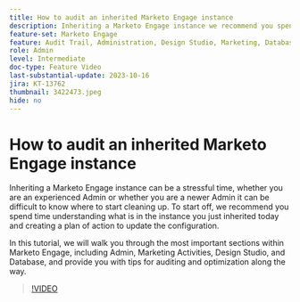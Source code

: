```yaml
---
title: How to audit an inherited Marketo Engage instance
description: Inheriting a Marketo Engage instance we recommend you spend time understanding what is in the instance, and creating a plan of action to update the configuration. This tutorial covers the most important sections within Marketo Engage, including Admin, Marketing Activities, Design Studio, and Database, and provide you with tips for auditing and optimization along the way.
feature-set: Marketo Engage
feature: Audit Trail, Administration, Design Studio, Marketing, Database
role: Admin
level: Intermediate
doc-type: Feature Video
last-substantial-update: 2023-10-16
jira: KT-13762
thumbnail: 3422473.jpeg
hide: no
---
```


# How to audit an inherited Marketo Engage instance

Inheriting a Marketo Engage instance can be a stressful time, whether you are an experienced Admin or whether you are a newer Admin it can be difficult to know where to start cleaning up. To start off, we recommend you spend time understanding what is in the instance you just inherited today and creating a plan of action to update the configuration.

In this tutorial, we will walk you through the most important sections within Marketo Engage, including Admin, Marketing Activities, Design Studio, and Database, and provide you with tips for auditing and optimization along the way.

>[!VIDEO](https://video.tv.adobe.com/v/3422473/?learn=on)